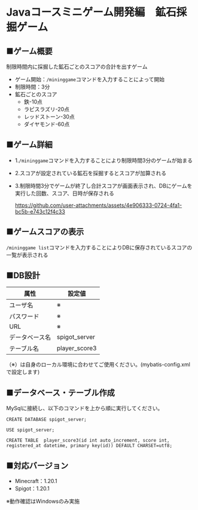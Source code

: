 # Javaコースミニゲーム開発編　鉱石採掘ゲーム
## ■ゲーム概要
制限時間内に採掘した鉱石ごとのスコアの合計を出すゲーム
- ゲーム開始：```/mininggame```コマンドを入力することによって開始
- 制限時間：3分
- 鉱石ごとのスコア
    - 鉄-10点
    - ラピスラズリ-20点
    - レッドストーン-30点
    - ダイヤモンド-60点
      
## ■ゲーム詳細
- 1.```/mininggame```コマンドを入力することにより制限時間3分のゲームが始まる
- 2.スコアが設定されている鉱石を採掘するとスコアが加算される
- 3.制限時間3分でゲームが終了し合計スコアが画面表示され、DBにゲームを実行した回数、スコア、日時が保存される
  
  https://github.com/user-attachments/assets/4e906333-0724-4fa1-bc5b-e743c12f4c33
  
## ■ゲームスコアの表示
```/mininggame list```コマンドを入力することによりDBに保存されているスコアの一覧が表示される

## ■DB設計
 | 属性 | 設定値 |
 | ------ | -------- |
 | ユーザ名 | ※ |
 | パスワード | ※ |
 | URL | ※ |
 | データベース名 | spigot_server |
 | テーブル名 | player_score3 |

 （※）は自身のローカル環境に合わせてご使用ください。(mybatis-config.xmlで設定します)

 ## ■データベース・テーブル作成
 MySqlに接続し、以下のコマンドを上から順に実行してください。
 ```
CREATE DATABASE spigot_server;

USE spigot_server;

CREATE TABLE  player_score3(id int auto_increment, score int, registered_at datetime, primary key(id)) DEFAULT CHARSET=utf8;
```

 ## ■対応バージョン
- Minecraft：1.20.1
- Spigot：1.20.1
  
※動作確認はWindowsのみ実施

